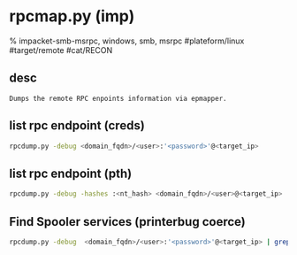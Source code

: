 # rpcmap.py (imp) 

% impacket-smb-msrpc, windows, smb, msrpc
#plateform/linux #target/remote #cat/RECON 

## desc
```
Dumps the remote RPC enpoints information via epmapper.
```

## list rpc endpoint (creds)
```bash
rpcdump.py -debug <domain_fqdn>/<user>:'<password>'@<target_ip>
```

## list rpc endpoint (pth)
```bash
rpcdump.py -debug -hashes :<nt_hash> <domain_fqdn>/<user>@<target_ip>
```

## Find Spooler services (printerbug coerce)
```bash
rpcdump.py -debug  <domain_fqdn>/<user>:'<password>'@<target_ip> | grep -A 6 "spoolsv"
```